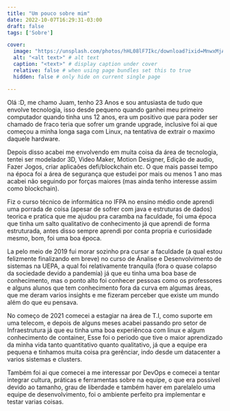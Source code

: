 ```yaml
---
title: "Um pouco sobre mim"
date: 2022-10-07T16:29:31-03:00
draft: false
tags: ['Sobre']

cover:
  image: "https://unsplash.com/photos/hHL08lF7Ikc/download?ixid=MnwxMjA3fDB8MXxhbGx8fHx8fHx8fHwxNjY1MzQ2MzAx&force=true&w=640" # image path/url
  alt: "<alt text>" # alt text
  caption: "<text>" # display caption under cover
  relative: false # when using page bundles set this to true
  hidden: false # only hide on current single page

---
```

Olá :D, me chamo Juam, tenho 23 Anos e sou antusiasta de tudo que envolve tecnologia, isso desde pequeno quando ganhei meu primeiro computador quando tinha uns 12 anos, era um positivo que para poder ser chamado de fraco teria que sofrer um grande upgrade, inclusive foi ai que começou a minha longa saga com Linux, na tentativa de extrair o maximo daquele hardware.

Depois disso acabei me envolvendo em muita coisa da área de tecnologia, tentei ser modelador 3D, Video Maker, Motion Designer, Edição de audio, Fazer Jogos, criar aplicaões defi/blockchain etc. O que mais passei tempo na época foi a área de segurança que estudei por mais ou menos 1 ano mas acabei não seguindo por forças maiores (mas ainda tenho interesse assim como blockchain).

Fiz o curso técnico de informática no IFPA no ensino médio onde aprendi uma porrada de coisa (apesar de sofrer com java e estruturas de dados) teorica e pratica que me ajudou pra caramba na faculdade, foi uma época que tinha um salto qualitativo de conhecimento já que aprendi de forma estruturada, antes disso sempre aprendi por conta propria e curiosidade mesmo, bom, foi uma boa época.

La pelo meio de 2019 fui morar sozinho pra cursar a faculdade (a qual estou felizmente finalizando em breve) no curso de Ánalise e Desenvolvimento de sistemas na UEPA, a qual foi relativamente tranquila (fora o quase colapso da sociedade devido a pandemia) já que eu tinha uma boa base de conhecimento, mas o ponto alto foi conhecer pessoas como os professores e alguns alunos que tem conhecimento fora da curva em algumas áreas, que me deram varios insights e me fizeram perceber que existe um mundo além do que eu pensava.

No começo de 2021 comecei a estagiar na área de T.I, como suporte em uma telecom, e depois de alguns meses acabei passando pro setor de Infraestrutura já que eu tinha uma boa experiêncoa com linux e algum conhecimento de container, Esse foi o periodo que tive o maior aprendizado da minha vida tanto quantitativo quanto qualitativo, já que a equipe era pequena e tinhamos muita coisa pra gerênciar, indo desde um datacenter a varios sistemas e clusters.

Também foi ai que comecei a me interessar por DevOps e comecei a tentar integrar cultura, práticas e ferramentas sobre na equipe, o que era possivel devido ao tamanho, grau de liberdade e também haver em parelalelo uma equipe de desenvolvimento, foi o ambiente perfeito pra implementar e testar varias coisas.